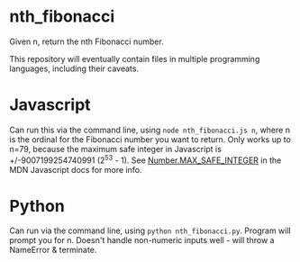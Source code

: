 # nth_fibonacci
Given n, return the nth Fibonacci number.

This repository will eventually contain files in multiple programming languages, including their caveats. 

# Javascript
Can run this via the command line, using `node nth_fibonacci.js n`, where n is the ordinal for the Fibonacci number you want to return. Only works up to n=79, because the maximum safe integer in Javascript is +/-9007199254740991 (2<sup>53</sup> - 1). See [Number.MAX_SAFE_INTEGER](https://developer.mozilla.org/en-US/docs/Web/JavaScript/Reference/Global_Objects/Number/MAX_SAFE_INTEGER) in the MDN Javascript docs for more info.

# Python
Can run via the command line, using `python nth_fibonacci.py`. Program will prompt you for n. Doesn't handle non-numeric inputs well - will throw a NameError & terminate.
